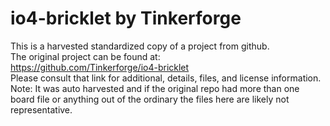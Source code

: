 
# io4-bricklet by Tinkerforge  
This is a harvested standardized copy of a project from github.  
The original project can be found at:  
https://github.com/Tinkerforge/io4-bricklet  
Please consult that link for additional, details, files, and license information.  
Note: It was auto harvested and if the original repo had more than one board file or anything out of the ordinary the files here are likely not representative.  
    